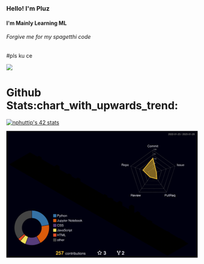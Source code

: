 

<h3>Hello! I'm Pluz</h3>

<h4>I'm Mainly Learning ML</h4>

<h6> Forgive me for my spagetthi code</h6>
#pls ku ce
<p>
  <a href="https://youtu.be/3ijkvUYwJhU">
    <img  src='https://i.pinimg.com/originals/b1/4f/44/b14f44d585811216adcc0c2624814afc.jpg'/>
  </a>
</p>


<h1>Github Stats:chart_with_upwards_trend:</h1>

<a href="https://github.com/JaeSeoKim/badge42"><img src="https://badge42.vercel.app/api/v2/cl9a1vfoe01040gkwzxgwkdv9/stats?cursusId=3&coalitionId=undefined" alt="nphuttip's 42 stats" /></a>

![](./profile-3d-contrib/profile-night-rainbow.svg)





